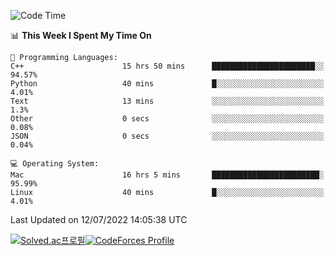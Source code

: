 
<!--START_SECTION:waka-->
![Code Time](http://img.shields.io/badge/Code%20Time-0%20secs-blue)

📊 **This Week I Spent My Time On** 

```text
💬 Programming Languages: 
C++                      15 hrs 50 mins      ███████████████████████░░   94.57% 
Python                   40 mins             █░░░░░░░░░░░░░░░░░░░░░░░░   4.01% 
Text                     13 mins             ░░░░░░░░░░░░░░░░░░░░░░░░░   1.3% 
Other                    0 secs              ░░░░░░░░░░░░░░░░░░░░░░░░░   0.08% 
JSON                     0 secs              ░░░░░░░░░░░░░░░░░░░░░░░░░   0.04%

💻 Operating System: 
Mac                      16 hrs 5 mins       ████████████████████████░   95.99% 
Linux                    40 mins             █░░░░░░░░░░░░░░░░░░░░░░░░   4.01%

```


 Last Updated on 12/07/2022 14:05:38 UTC
<!--END_SECTION:waka-->
[![Solved.ac프로필](http://mazassumnida.wtf/api/generate_badge?boj=hckim96)](https://solved.ac/hckim96)[![CodeForces Profile](https://cf.leed.at?id=hckim96)](https://codeforces.com/profile/hckim96)
